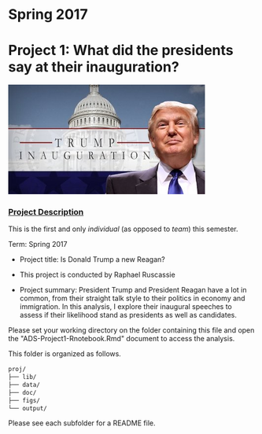 # Spring 2017
# Project 1: What did the presidents say at their inauguration?

![image](figs/title.jpg)

### [Project Description](doc/)
This is the first and only *individual* (as opposed to *team*) this semester. 

Term: Spring 2017

+ Project title: Is Donald Trump a new Reagan?
+ This project is conducted by Raphael Ruscassie

+ Project summary: President Trump and President Reagan have a lot in common, from their straight talk style to their politics in economy and immigration. In this analysis, I explore their inaugural speeches to assess if their likelihood stand as presidents as well as candidates.

Please set your working directory on the folder containing this file and open the "ADS-Project1-Rnotebook.Rmd" document to access the analysis.

This folder is organized as follows.

```
proj/
├── lib/
├── data/
├── doc/
├── figs/
└── output/
```

Please see each subfolder for a README file.
